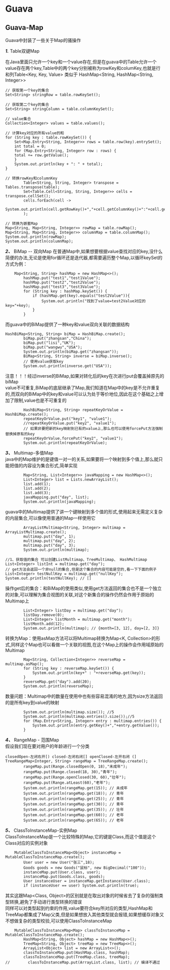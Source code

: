# Guava

## Guava-Map
Guava中封装了一些关于Map的骚操作

***1.*** Table双键Map

在Java里面只允许一个key和一个value存在,但是在guava中的Table允许一个value存在两个key,Table中的两个key分别被称为rowKey和columKey,也就是行和列Table<Key, Key, Value> 类似于 HashMap<String, HashMap<String, Integer>>  
```
// 获取第一个key的集合  
Set<String> stringRow = table.rowKeySet();
```  
```
// 获取第二个key的集合
Set<String> stringColumn = table.columnKeySet(); 
```
```
// value集合  
Collection<Integer> values = table.values();
```
```
// 计算key对应的所有value的和
for (String key : table.rowKeySet()) {
    Set<Map.Entry<String, Integer>> rows = table.row(key).entrySet();
    int total = 0;
    for (Map.Entry<String, Integer> row : rows) {
    total += row.getValue();
    }
    System.out.println(key + ": " + total);
} 
```
```
// 转换rowKey和columnKey
        Table<String, String, Integer> transpose = Tables.transpose(table);
        Set<Table.Cell<String, String, Integer>> cells = transpose.cellSet();
        cells.forEach(cell ->
                System.out.println(cell.getRowKey()+","+cell.getColumnKey()+":"+cell.getValue())
        );
```
```
// 转换为嵌套Map
Map<String, Map<String, Integer>> rowMap = table.rowMap();
Map<String, Map<String, Integer>> columnMap = table.columnMap();
System.out.println(rowMap);
System.out.println(columnMap);
```

***2、*** BiMap -- 双向Map
在普通Map中,如果想要根据value查找对应的key,没什么简便的办法,无论是使用for循环还是迭代器,都需要遍历整个Map,以循环keySet的方式为例：
```
    Map<String, String> hashMap = new HashMap<>();
        hashMap.put("test1","test1Value");
        hashMap.put("test2","test2Value");
        hashMap.put("test3","test3Value");
        for (String key : hashMap.keySet()) {
            if (hashMap.get(key).equals("test2Value")){
                System.out.println("找到了value=test2Value对应的key="+key);
            }
        }
```
而guava中的BiMap提供了一种key和value双向关联的数据结构
```
HashBiMap<String, String> biMap = HashBiMap.create();
        biMap.put("zhangsan","China");
        biMap.put("lisi","UK");
        biMap.put("wangwu","USA");
        System.out.println(biMap.get("zhangsan"));
        BiMap<String, String> inverse = biMap.inverse();
        // 使用value获取key
        System.out.println(inverse.get("USA"));
```
注意！！！经过inverse的BiMap,如果对转化后的key在次进行put会覆盖掉原先的biMap  
value不可重复,BiMap的底层继承了Map,我们知道在Map中的key是不允许重复的,而双向的BiMap中的key和value可以认为处于等价地位,因此在这个基础之上增加了限制,value也是不可重复的
```
        HashBiMap<String, String> repeatKeyOrValue = HashBiMap.create();
        repeatKeyOrValue.put("key1", "value1");
        //repeatKeyOrValue.put("key2", "value1");
        // 如果非要把新的key映射到已有的value上,那么也可以使用forcePut方法强制替换掉原有的key
        repeatKeyOrValue.forcePut("key2", "value1");
        System.out.println(repeatKeyOrValue);
```
***3、*** Multimap-多值Map  
java中的Map维护的是键值一对一的关系,如果要将一个映射到多个值上,那么就只能把值的内容设为集合形式,简单实现
```
        Map<String, List<Integer>> javaMapping = new HashMap<>();
        List<Integer> list = Lists.newArrayList();
        list.add(1);
        list.add(2);
        list.add(3);
        javaMapping.put("day", list);
        System.out.println(javaMapping);
```
guava中的Multimap提供了讲一个键映射到多个值的形式,使用起来无需定义复杂的内层集合,可以像使用普通的Map一样使用它
```
        ArrayListMultimap<String, Integer> multimap = ArrayListMultimap.create();
        multimap.put("day", 1);
        multimap.put("day", 2);
        multimap.put("day", 3);
        System.out.println(multimap);
```
```
//1、获取值的集合 可以创建ListMultimap、TreeMultimap、 HashMultimap
List<Integer> listInt = multimap.get("day");
// get方法会返回一个非null的集合,但是这个集合的内容可能是空的,看一下下面的例子
List<Integer> testNullKey = multimap.get("nullKey");
System.out.println(testNullKey); // []
```
操作get后的集合：和BiMap的使用类似,使用get方法返回的集合也不是一个独立的对象,可以理解为集合视图的关联,对这个新集合的操作仍然会作用于原始的Multimap上
```
        List<Integer> listDay = multimap.get("day");
        listDay.remove(0);
        List<Integer> listMonth = multimap.get("month");
        listMonth.add(12);
        System.out.println(multimap); // {month=[3, 12], day=[2, 3]}
```
转换为Map：使用asMap方法可以将Multimap转换为Map<K, Collection>的形式,同样这个Map也可以看做一个关联的视图,在这个Map上的操作会作用域原始的Multimap
```
        Map<String, Collection<Integer>> reverseMap = multimap.asMap();
        for (String key : reverseMap.keySet()) {
            System.out.println(key+" : "+reverseMap.get(key));
        }
        reverseMap.get("day").add(20);
        System.out.println(reverseMap);
```
数量问题：Multimap中的数量在使用中也有些容易混淆的地方,因为size方法返回的是所有key到value的映射
```
        System.out.println(multimap.size()); //5
        System.out.println(multimap.entries().size());//5
        for (Map.Entry<String, Integer> entry : multimap.entries()) {
            System.out.println(entry.getKey()+","+entry.getValue());
        }
```
***4、*** RangeMap - 范围Map  
假设我们现在要对用户的年龄进行一个分类
```
closedOpen-左闭右开[) closed-左闭右闭[] openClosed-左开右闭 (]
TreeRangeMap<Integer, String> rangeMap = TreeRangeMap.create();
        rangeMap.put(Range.closedOpen(0, 18),"未成年");
        rangeMap.put(Range.closed(18, 30),"青年");
        rangeMap.put(Range.openClosed(30, 60),"壮年");
        rangeMap.put(Range.atLeast(60),"老年");
        System.out.println(rangeMap.get(15)); // 未成年
        System.out.println(rangeMap.get(18)); // 青年
        System.out.println(rangeMap.get(25)); // 青年
        System.out.println(rangeMap.get(30)); // 青年
        System.out.println(rangeMap.get(35)); // 壮年
        System.out.println(rangeMap.get(60)); // 老年
        System.out.println(rangeMap.get(65)); // 老年
```
***5、*** ClassToInstanceMap-实例Map  
ClassToInstanceMap是一个比较特殊的Map,它的键是Class,而这个值是这个Class对应的实例对象
```
    MutableClassToInstanceMap<Object> instanceMap = MutableClassToInstanceMap.create();
        User user = new User("张三",18);
        Goods goods = new Goods("鼠标", new BigDecimal("100"));
        instanceMap.put(User.class, user);
        instanceMap.put(Goods.class, goods);
        User instanceUser = instanceMap.getInstance(User.class);
        if (instanceUser == user) System.out.println(true);
```
其实这跟Map<Class, Object>的区别就是在取出对象的时候省去了复杂的强制类型转换,避免了手动进行类型转换的错误  
同样可以对类型起到约束的作用,value要符合key所对应的类型,HashMap和TreeMap都集成了Map父类,但是如果想放入其他类型就会报错,如果想缓存对象又不想做复杂的类型校验,可以使用ClassToInstanceMap
```
    MutableClassToInstanceMap<Map> classToInstanceMap = MutableClassToInstanceMap.create();
        HashMap<String, Object> hashMap = new HashMap<>();
        TreeMap<String, Object> treeMap = new TreeMap<>();
        ArrayList<Object> list = new ArrayList<>();
        classToInstanceMap.put(HashMap.class, hashMap);
        classToInstanceMap.put(TreeMap.class, treeMap);
//        classToInstanceMap.put(ArrayList.class, list); // 编译不通过
```
